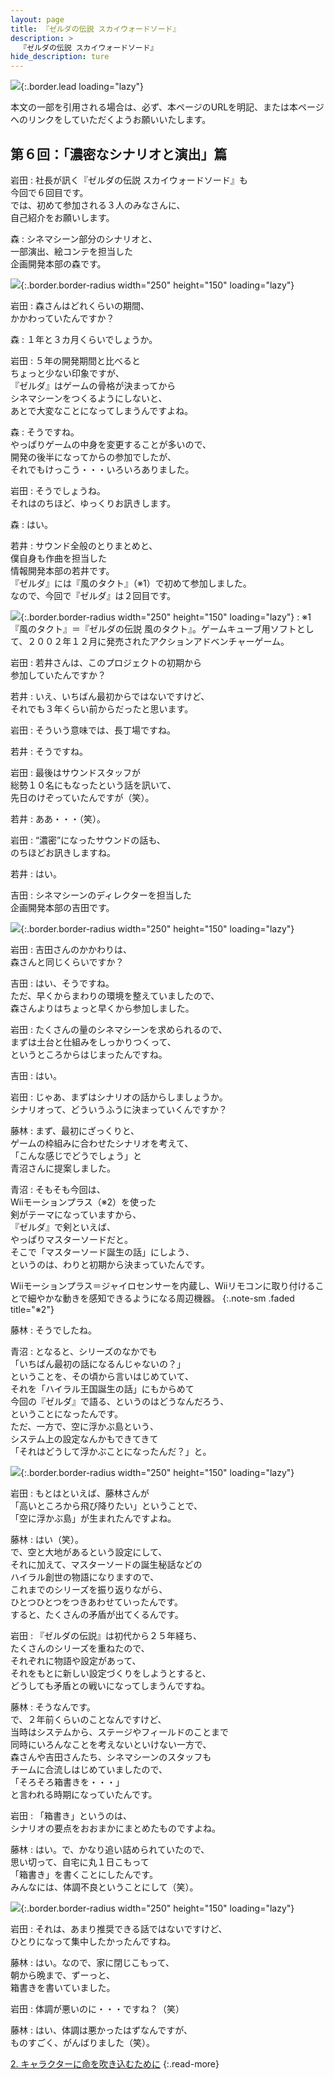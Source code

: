 ```yaml
---
layout: page
title: 『ゼルダの伝説 スカイウォードソード』
description: >
  『ゼルダの伝説 スカイウォードソード』
hide_description: ture
---
```


![](/interviews/jp/wii/souj/vol6/img/mainvisual1.jpg){:.border.lead loading="lazy"}

本文の一部を引用される場合は、必ず、本ページのURLを明記、または本ページへのリンクをしていただくようお願いいたします。

## 第６回：「濃密なシナリオと演出」篇

岩田
: 社長が訊く『ゼルダの伝説 スカイウォードソード』も<br>今回で６回目です。<br>では、初めて参加される３人のみなさんに、<br>自己紹介をお願いします。

森
: シネマシーン部分のシナリオと、<br>一部演出、絵コンテを担当した<br>企画開発本部の森です。

![](/interviews/jp/wii/souj/vol6/img/photo001.jpg){:.border.border-radius width="250" height="150" loading="lazy"}

岩田
: 森さんはどれくらいの期間、<br>かかわっていたんですか？

森
: １年と３カ月くらいでしょうか。

岩田
: ５年の開発期間と比べると<br>ちょっと少ない印象ですが、<br>『ゼルダ』はゲームの骨格が決まってから<br>シネマシーンをつくるようにしないと、<br>あとで大変なことになってしまうんですよね。

森
: そうですね。<br>やっぱりゲームの中身を変更することが多いので、<br>開発の後半になってからの参加でしたが、<br>それでもけっこう・・・いろいろありました。

岩田
: そうでしょうね。<br>それはのちほど、ゆっくりお訊きします。

森
: はい。

若井
: サウンド全般のとりまとめと、<br>僕自身も作曲を担当した<br>情報開発本部の若井です。<br>『ゼルダ』には『風のタクト』（※1）で初めて参加しました。<br>なので、今回で『ゼルダ』は２回目です。

![](/interviews/jp/wii/souj/vol6/img/photo002.jpg){:.border.border-radius width="250" height="150" loading="lazy"}
: ※1『風のタクト』＝『ゼルダの伝説 風のタクト』。ゲームキューブ用ソフトとして、２００２年１２月に発売されたアクションアドベンチャーゲーム。

岩田
: 若井さんは、このプロジェクトの初期から<br>参加していたんですか？

若井
: いえ、いちばん最初からではないですけど、<br>それでも３年くらい前からだったと思います。

岩田
: そういう意味では、長丁場ですね。

若井
: そうですね。

岩田
: 最後はサウンドスタッフが<br>総勢１０名にもなったという話を訊いて、<br>先日のけぞっていたんですが（笑）。

若井
: ああ・・・（笑）。

岩田
: “濃密”になったサウンドの話も、<br>のちほどお訊きしますね。

若井
: はい。

吉田
: シネマシーンのディレクターを担当した<br>企画開発本部の吉田です。

![](/interviews/jp/wii/souj/vol6/img/photo003.jpg){:.border.border-radius width="250" height="150" loading="lazy"}

岩田
: 吉田さんのかかわりは、<br>森さんと同じくらいですか？

吉田
: はい、そうですね。<br>ただ、早くからまわりの環境を整えていましたので、<br>森さんよりはちょっと早くから参加しました。

岩田
: たくさんの量のシネマシーンを求められるので、<br>まずは土台と仕組みをしっかりつくって、<br>というところからはじまったんですね。

吉田
: はい。

岩田
: じゃあ、まずはシナリオの話からしましょうか。<br>シナリオって、どういうふうに決まっていくんですか？

藤林
: まず、最初にざっくりと、<br>ゲームの枠組みに合わせたシナリオを考えて、<br>「こんな感じでどうでしょう」と<br>青沼さんに提案しました。

青沼
: そもそも今回は、<br>Wiiモーションプラス（※2）を使った<br>剣がテーマになっていますから、<br>『ゼルダ』で剣といえば、<br>やっぱりマスターソードだと。<br>そこで「マスターソード誕生の話」にしよう、<br>というのは、わりと初期から決まっていたんです。

 Wiiモーションプラス＝ジャイロセンサーを内蔵し、Wiiリモコンに取り付けることで細やかな動きを感知できるようになる周辺機器。
{:.note-sm .faded title="※2"}

藤林
: そうでしたね。

青沼
: となると、シリーズのなかでも<br>「いちばん最初の話になるんじゃないの？」<br>ということを、その頃から言いはじめていて、<br>それを「ハイラル王国誕生の話」にもからめて<br>今回の『ゼルダ』で語る、というのはどうなんだろう、<br>ということになったんです。<br>ただ、一方で、空に浮かぶ島という、<br>システム上の設定なんかもできてきて<br>「それはどうして浮かぶことになったんだ？」と。

![](/interviews/jp/wii/souj/vol6/img/photo004.jpg){:.border.border-radius width="250" height="150" loading="lazy"}

岩田
: もとはといえば、藤林さんが<br>「高いところから飛び降りたい」ということで、<br>「空に浮かぶ島」が生まれたんですよね。

藤林
: はい（笑）。<br>で、空と大地があるという設定にして、<br>それに加えて、マスターソードの誕生秘話などの<br>ハイラル創世の物語になりますので、<br>これまでのシリーズを振り返りながら、<br>ひとつひとつをつきあわせていったんです。<br>すると、たくさんの矛盾が出てくるんです。

岩田
: 『ゼルダの伝説』は初代から２５年経ち、<br>たくさんのシリーズを重ねたので、<br>それぞれに物語や設定があって、<br>それをもとに新しい設定づくりをしようとすると、<br>どうしても矛盾との戦いになってしまうんですね。

藤林
: そうなんです。<br>で、２年前くらいのことなんですけど、<br>当時はシステムから、ステージやフィールドのことまで<br>同時にいろんなことを考えないといけない一方で、<br>森さんや吉田さんたち、シネマシーンのスタッフも<br>チームに合流しはじめていましたので、<br>「そろそろ箱書きを・・・」<br>と言われる時期になっていたんです。

岩田
: 「箱書き」というのは、<br>シナリオの要点をおおまかにまとめたものですよね。

藤林
: はい。で、かなり追い詰められていたので、<br>思い切って、自宅に丸１日こもって<br>「箱書き」を書くことにしたんです。<br>みんなには、体調不良ということにして（笑）。

![](/interviews/jp/wii/souj/vol6/img/photo005.jpg){:.border.border-radius width="250" height="150" loading="lazy"}

岩田
: それは、あまり推奨できる話ではないですけど、<br>ひとりになって集中したかったんですね。

藤林
: はい。なので、家に閉じこもって、<br>朝から晩まで、ずーっと、<br>箱書きを書いていました。

岩田
: 体調が悪いのに・・・ですね？（笑）

藤林
: はい、体調は悪かったはずなんですが、<br>ものすごく、がんばりました（笑）。



[2. キャラクターに命を吹き込むために](2.md)
{:.read-more}

